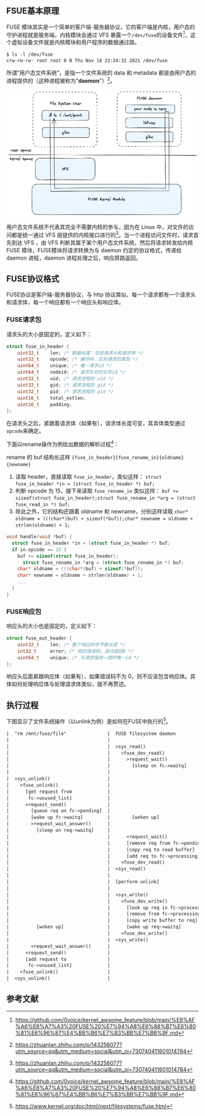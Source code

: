 ## FSUE基本原理

FUSE 模块其实是一个简单的客户端-服务器协议，它的客户端是内核，用户态的守护进程就是服务端，内核模块会通过 VFS 暴露一个`/dev/fuse`的设备文件[^1]，这个虚拟设备文件就是内核模块和用户程序的数据通过路。

```shell
$ ls -l /dev/fuse
crw-rw-rw- root root 0 B Thu Nov 18 22:24:32 2021 /dev/fuse
```

所谓“用户态文件系统”，是指一个文件系统的 data 和 metadata 都是由用户态的进程提供的（这种进程被称为"**daemon**"）[^2]。

![image](https://github.com/echozyr2001/Course_design_3/raw/main/notes/png/1.png)

用户态文件系统不代表其完全不需要内核的参与，因为在 Linux 中，对文件的访问都是统一通过 VFS 层提供的内核接口进行的[^2]。当一个进程访问文件时，请求首先到达 VFS ，由 VFS 判断其属于某个用户态文件系统，然后将请求转发给内核 FUSE 模块，FUSE模块将请求转换为与 daemon 约定的协议格式，传递给 daemon 进程，daemon 进程处理之后，响应原路返回。

## FUSE协议格式

FUSE协议是客户端-服务器协议，与 http 协议类似，每一个请求都有一个请求头和请求体，每一个响应都有一个响应头和响应体。

### FUSE请求包

请求头的大小是固定的，定义如下：

```c
struct fuse_in_header {
	uint32_t	len; /* 数据长度：包括请求头和请求体 */
	uint32_t	opcode; /* 操作码：区别请求的类型 */
	uint64_t	unique; /* 唯一请求id */
	uint64_t	nodeid; /* 请求针对的文件id */
	uint32_t	uid; /* 请求进程的 uid */
	uint32_t	gid; /* 请求进程的 gid */
	uint32_t	pid; /* 请求进程的 pid */
	uint16_t	total_extlen;
	uint16_t	padding;
};
```

在请求头之后，紧跟着请求体（如果有），请求体长度可变，其具体类型通过`opcode`来确定。

下面以rename操作为例给出数据的解析过程[^1]：

rename 的 buf 结构长这样 `{fuse_in_header}{fuse_rename_in}{oldname}{newname}`

1. 读取 header，直接读取 `fuse_in_header`，类似这样： `struct fuse_in_header *in = (struct fuse_in_header *) buf;`
2. 判断 opcode 为 15，接下来读取 `fuse_rename_in` 类似这样： `buf += sizeof(struct fuse_in_header);struct fuse_rename_in *arg = (struct fuse_read_in *) buf;`
3. 除此之外，它的结构还跟着 oldname 和 newname，分别这样读取 `char* oldname = (((char*)buf) + sizeof(*buf));char* newname = oldname + strlen(oldname) + 1;`

```c
void handle(void *buf) {
  struct fuse_in_header *in = (struct fuse_in_header *) buf;
  if in.opcode == 15 {
    buf += sizeof(struct fuse_in_header);
	  struct fuse_rename_in *arg = (struct fuse_rename_in *) buf;
    char* oldname = (((char*)buf) + sizeof(*buf));
    char* newname = oldname + strlen(oldname) + 1;
    ...
  }
}
```

### FUSE响应包

响应头的大小也是固定的，定义如下：

```C
struct fuse_out_header {
	uint32_t	len; /* 整个响应的字节数长度 */
	int32_t		error; /* 响应错误码，成功返回0 */
	uint64_t	unique; /* 与请求保持一致的唯一id */
};
```

响应头后面紧跟响应体（如果有），如果错误码不为 0，则不应该包含响应体。具体如何处理响应体与处理请求体类似，就不再赘述。

## 执行过程

下图显示了文件系统操作（以unlink为例）是如何在FUSE中执行的[^3]。

```tex
|  "rm /mnt/fuse/file"               |  FUSE filesystem daemon
|                                    |
|                                    |  >sys_read()
|                                    |    >fuse_dev_read()
|                                    |      >request_wait()
|                                    |        [sleep on fc->waitq]
|                                    |
|  >sys_unlink()                     |
|    >fuse_unlink()                  |
|      [get request from             |
|       fc->unused_list]             |
|      >request_send()               |
|        [queue req on fc->pending]  |
|        [wake up fc->waitq]         |        [woken up]
|        >request_wait_answer()      |
|          [sleep on req->waitq]     |
|                                    |      <request_wait()
|                                    |      [remove req from fc->pending]
|                                    |      [copy req to read buffer]
|                                    |      [add req to fc->processing]
|                                    |    <fuse_dev_read()
|                                    |  <sys_read()
|                                    |
|                                    |  [perform unlink]
|                                    |
|                                    |  >sys_write()
|                                    |    >fuse_dev_write()
|                                    |      [look up req in fc->processing]
|                                    |      [remove from fc->processing]
|                                    |      [copy write buffer to req]
|          [woken up]                |      [wake up req->waitq]
|                                    |    <fuse_dev_write()
|                                    |  <sys_write()
|        <request_wait_answer()      |
|      <request_send()               |
|      [add request to               |
|       fc->unused_list]             |
|    <fuse_unlink()                  |
|  <sys_unlink()                     |
```

## 参考文献

[^1]: https://github.com/0voice/kernel_awsome_feature/blob/main/%E8%AF%A6%E8%A7%A3%20FUSE%20%E7%94%A8%E6%88%B7%E6%80%81%E6%96%87%E4%BB%B6%E7%B3%BB%E7%BB%9F.md
[^2]: https://zhuanlan.zhihu.com/p/143256077?utm_source=qq&utm_medium=social&utm_oi=730740411601014784
[^3]: https://www.kernel.org/doc/html/next/filesystems/fuse.html